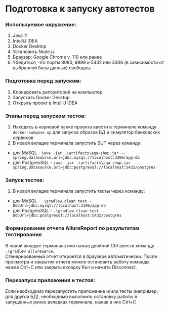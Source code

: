 # Подготовка к запуску автотестов

### Используемое окружение:
1. Java 11
2. IntelliJ IDEA
3. Docker Desktop
4. Установить Node.js
5. Браузер: Google Chrome v. 110 или ранее
6. Убедиться, что порты 8080, 9999 и 5432 или 3306 (в зависимости от выбранной базы данных) свободны.

### Подготовка перед запуском:
1. Клонировать репозиторий на компьютер
1. Запустить Docker Desktop
1. Открыть проект в IntelliJ IDEA

### Этапы перед запуском тестов:
1. Находясь в корневой папке проекта ввести в терминале команду `docker-compose up` для запуска образов БД и симулятор банковских сервисов
2. В новой вкладке терминала запустить SUT через команду:
- для MySQL - `java -jar .\artifacts\aqa-shop.jar --spring.datasource.url=jdbc:mysql://localhost:3306/app-db`
- для PostgresSQL - `java -jar .\artifacts\aqa-shop.jar --spring.datasource.url=jdbc:postgresql://localhost:5432/postgres`

### Запуск тестов:
1. В новой вкладке терминала запустить тесты через команду:
- для MySQL - `.\gradlew clean test -DdbUrl=jdbc:mysql://localhost:3306/app-db`
- для PostgresSQL - `.\gradlew clean test -DdbUrl=jdbc:postgresql://localhost:5432/postgres`

### Формирование отчета AllureReport по результатам тестирования
В новой вкладке терминала или нажав двойной Ctrl ввести команду `.\gradlew allureServe`. <br/>
Сгенерированный отчет откроется в браузере автоматически. После просмотра и закрытия отчета можно остановить работу команды, нажав Ctrl+С или закрыть вкладку Run и нажать Disconnect.

### Перезапуск приложения и тестов:
Если необходимо перезапустить приложение и/или тесты (например, для другой БД), необходимо выполнить остановку работы в запущенных ранее вкладках терминала, нажав в них Ctrl+С

